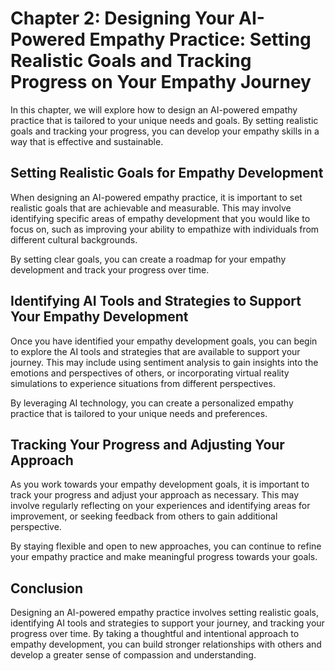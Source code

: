Chapter 2: Designing Your AI-Powered Empathy Practice: Setting Realistic Goals and Tracking Progress on Your Empathy Journey
============================================================================================================================

In this chapter, we will explore how to design an AI-powered empathy practice that is tailored to your unique needs and goals. By setting realistic goals and tracking your progress, you can develop your empathy skills in a way that is effective and sustainable.

Setting Realistic Goals for Empathy Development
-----------------------------------------------

When designing an AI-powered empathy practice, it is important to set realistic goals that are achievable and measurable. This may involve identifying specific areas of empathy development that you would like to focus on, such as improving your ability to empathize with individuals from different cultural backgrounds.

By setting clear goals, you can create a roadmap for your empathy development and track your progress over time.

Identifying AI Tools and Strategies to Support Your Empathy Development
-----------------------------------------------------------------------

Once you have identified your empathy development goals, you can begin to explore the AI tools and strategies that are available to support your journey. This may include using sentiment analysis to gain insights into the emotions and perspectives of others, or incorporating virtual reality simulations to experience situations from different perspectives.

By leveraging AI technology, you can create a personalized empathy practice that is tailored to your unique needs and preferences.

Tracking Your Progress and Adjusting Your Approach
--------------------------------------------------

As you work towards your empathy development goals, it is important to track your progress and adjust your approach as necessary. This may involve regularly reflecting on your experiences and identifying areas for improvement, or seeking feedback from others to gain additional perspective.

By staying flexible and open to new approaches, you can continue to refine your empathy practice and make meaningful progress towards your goals.

Conclusion
----------

Designing an AI-powered empathy practice involves setting realistic goals, identifying AI tools and strategies to support your journey, and tracking your progress over time. By taking a thoughtful and intentional approach to empathy development, you can build stronger relationships with others and develop a greater sense of compassion and understanding.


